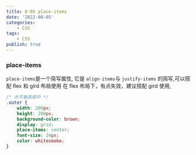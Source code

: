 ```yaml
---
title: 8-05 place-items
date: '2022-08-05'
categories:
    - CSS
tags:
    - CSS
publish: true
---
```


### place-items

`place-items`是一个简写属性, 它是 `align-items`与 `justify-items` 的简写,可以搭配 flex 和 gird 布局使用
在 flex 布局下，有点失效，建议搭配 gird 使用,

```css
/* 水平垂直居中 */
.outer {
    width: 200px;
    height: 200px;
    background-color: brown;
    display: grid;
    place-items: center;
    font-size: 24px;
    color: whitesmoke;
}
```
